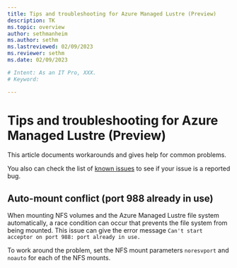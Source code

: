 ```yaml
---
title: Tips and troubleshooting for Azure Managed Lustre (Preview)
description: TK
ms.topic: overview
author: sethmanheim
ms.author: sethm 
ms.lastreviewed: 02/09/2023
ms.reviewer: sethm
ms.date: 02/09/2023

# Intent: As an IT Pro, XXX.
# Keyword: 

---
```

# Tips and troubleshooting for Azure Managed Lustre (Preview)

<!--STATUS: Ported as is from private preview.-->

This article documents workarounds and gives help for common problems.

You also can check the list of [known issues](known-issues.md) to see if your issue is a reported bug.

## Auto-mount conflict (port 988 already in use)

When mounting NFS volumes and the Azure Managed Lustre file system automatically, a race condition can occur that prevents the file system from being mounted. This issue can give the error message `Can't start acceptor on port 988: port already in use.`

To work around the problem, set the NFS mount parameters `noresvport` and `noauto` for each of the NFS mounts.
